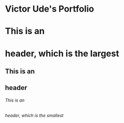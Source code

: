 # Victor Ude's Portfolio
# This is an <h1> header, which is the largest
## This is an <h2> header
###### This is an <h6> header, which is the smallest
